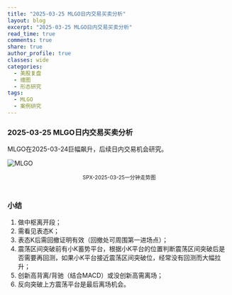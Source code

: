 ```yaml
---
title: "2025-03-25 MLGO日内交易买卖分析"
layout: blog
excerpt: "2025-03-25 MLGO日内交易买卖分析"
read_time: true
comments: true
share: true
author_profile: true
classes: wide
categories:
  - 美股复盘
  - 缠图
  - 形态研究
tags:
  - MLGO
  - 案例研究
---
```


### 2025-03-25 MLGO日内交易买卖分析

MLGO在2025-03-24巨幅飙升，后续日内交易机会研究。

![MLGO](https://image.olim.cc/2025/MLGO-20250325-m1.jpeg)
<small><center>SPX-2025-03-25一分钟走势图</center></small>　

### 小结
1. 做中枢离开段；
2. 需看见表态K；
3. 表态K后需回撤证明有效（回撤处可周围第一进场点）；
4. 震荡区间突破前有小K蓄势平台，根据小K平台的位置判断震荡区间突破后是否需要再回测，如果小K平台接近震荡区间突破位，经常没有回测而大幅拉升；
5. 创新高背离/背驰（结合MACD）或没创新高需离场；
6. 反向突破上方震荡平台是最后离场机会。